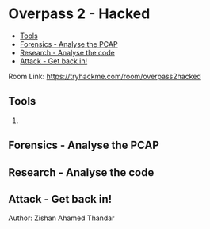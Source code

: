 # Overpass 2 - Hacked

- [Tools](#tools)
- [Forensics - Analyse the PCAP](#forensics---analyse-the-pcap)
- [Research - Analyse the code](#research---analyse-the-code)
- [Attack - Get back in!](#attack---get-back-in)

Room Link: https://tryhackme.com/room/overpass2hacked

## Tools 

1. 

##  Forensics - Analyse the PCAP

## Research - Analyse the code

## Attack - Get back in!


Author: Zishan Ahamed Thandar
